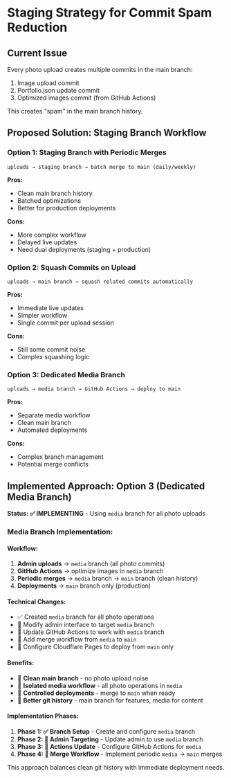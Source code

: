 # Staging Strategy for Commit Spam Reduction

## Current Issue
Every photo upload creates multiple commits in the main branch:
1. Image upload commit
2. Portfolio.json update commit
3. Optimized images commit (from GitHub Actions)

This creates "spam" in the main branch history.

## Proposed Solution: Staging Branch Workflow

### Option 1: Staging Branch with Periodic Merges
```
uploads → staging branch → batch merge to main (daily/weekly)
```

**Pros:**
- Clean main branch history
- Batched optimizations
- Better for production deployments

**Cons:**
- More complex workflow
- Delayed live updates
- Need dual deployments (staging + production)

### Option 2: Squash Commits on Upload
```
uploads → main branch → squash related commits automatically
```

**Pros:**
- Immediate live updates
- Simpler workflow
- Single commit per upload session

**Cons:**
- Still some commit noise
- Complex squashing logic

### Option 3: Dedicated Media Branch
```
uploads → media branch → GitHub Actions → deploy to main
```

**Pros:**
- Separate media workflow
- Clean main branch
- Automated deployments

**Cons:**
- Complex branch management
- Potential merge conflicts

## Implemented Approach: Option 3 (Dedicated Media Branch)

**Status: ✅ IMPLEMENTING** - Using `media` branch for all photo uploads

### Media Branch Implementation:

#### Workflow:
1. **Admin uploads** → `media` branch (all photo commits)
2. **GitHub Actions** → optimize images in `media` branch
3. **Periodic merges** → `media` branch → `main` branch (clean history)
4. **Deployments** → `main` branch only (production)

#### Technical Changes:
- ✅ Created `media` branch for all photo operations
- 🔄 Modify admin interface to target `media` branch
- 🔄 Update GitHub Actions to work with `media` branch
- 🔄 Add merge workflow from `media` to `main`
- 🔄 Configure Cloudflare Pages to deploy from `main` only

#### Benefits:
- 🎯 **Clean main branch** - no photo upload noise
- 🎯 **Isolated media workflow** - all photo operations in `media`
- 🎯 **Controlled deployments** - merge to `main` when ready
- 🎯 **Better git history** - main branch for features, media for content

#### Implementation Phases:
1. **Phase 1: ✅ Branch Setup** - Create and configure `media` branch
2. **Phase 2: 🔄 Admin Targeting** - Update admin to use `media` branch
3. **Phase 3: 🔄 Actions Update** - Configure GitHub Actions for `media`
4. **Phase 4: 🔄 Merge Workflow** - Implement periodic `media` → `main` merges

This approach balances clean git history with immediate deployment needs.